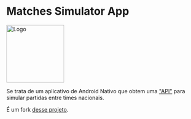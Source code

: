 # Matches Simulator App

<img alt="Logo" src="app/src/main/ic_launcher-playstore.png" width="150" />

Se trata de um aplicativo de Android Nativo que obtem uma ["API"](https://davideploy.github.io/matches-simulator-api/matches.json) para simular partidas entre times nacionais.

É um fork [desse projeto](https://github.com/digitalinnovationone/matches-simulator-app/tree/release/java-e-kotlin-juntos-construindo-apps-android).
